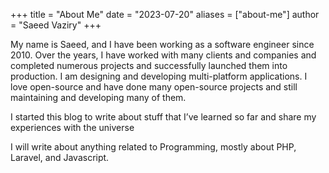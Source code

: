 +++
title = "About Me"
date = "2023-07-20"
aliases = ["about-me"]
author = "Saeed Vaziry"
+++

My name is Saeed, and I have been working as a software engineer since 2010. Over the years, I have worked with many clients and companies and completed numerous projects and successfully launched them into production. I am designing and developing multi-platform applications. I love open-source and have done many open-source projects and still maintaining and developing many of them.

I started this blog to write about stuff that I’ve learned so far and share my experiences with the universe

I will write about anything related to Programming, mostly about PHP, Laravel, and Javascript.